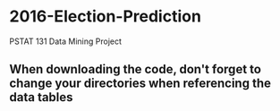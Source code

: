 # 2016-Election-Prediction
PSTAT 131 Data Mining Project

## When downloading the code, don't forget to change your directories when referencing the data tables
